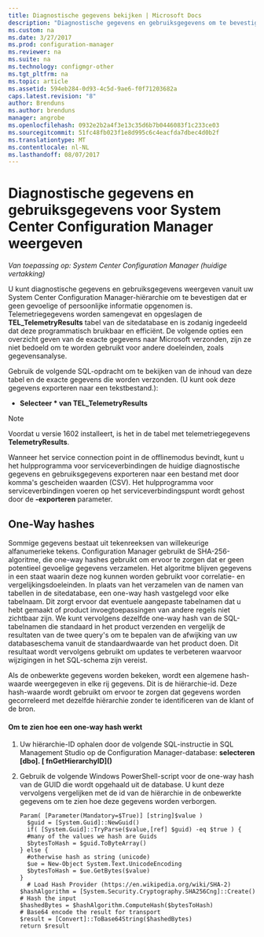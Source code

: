 ```yaml
---
title: Diagnostische gegevens bekijken | Microsoft Docs
description: "Diagnostische gegevens en gebruiksgegevens om te bevestigen dat de System Center Configuration Manager-hiërarchie geen gevoelige informatie bevat weergeven."
ms.custom: na
ms.date: 3/27/2017
ms.prod: configuration-manager
ms.reviewer: na
ms.suite: na
ms.technology: configmgr-other
ms.tgt_pltfrm: na
ms.topic: article
ms.assetid: 594eb284-0d93-4c5d-9ae6-f0f71203682a
caps.latest.revision: "8"
author: Brenduns
ms.author: brenduns
manager: angrobe
ms.openlocfilehash: 0932e2b2a4f3e13c35d6b7b0446083f1c233ce03
ms.sourcegitcommit: 51fc48fb023f1e8d995c6c4eacfda7dbec4d0b2f
ms.translationtype: MT
ms.contentlocale: nl-NL
ms.lasthandoff: 08/07/2017
---
```

# <a name="how-to-view-diagnostics-and-usage-data-for-system-center-configuration-manager"></a>Diagnostische gegevens en gebruiksgegevens voor System Center Configuration Manager weergeven

*Van toepassing op: System Center Configuration Manager (huidige vertakking)*

U kunt diagnostische gegevens en gebruiksgegevens weergeven vanuit uw System Center Configuration Manager-hiërarchie om te bevestigen dat er geen gevoelige of persoonlijke informatie opgenomen is. Telemetriegegevens worden samengevat en opgeslagen de **TEL_TelemetryResults** tabel van de sitedatabase en is zodanig ingedeeld dat deze programmatisch bruikbaar en efficiënt. De volgende opties een overzicht geven van de exacte gegevens naar Microsoft verzonden, zijn ze niet bedoeld om te worden gebruikt voor andere doeleinden, zoals gegevensanalyse.  

Gebruik de volgende SQL-opdracht om te bekijken van de inhoud van deze tabel en de exacte gegevens die worden verzonden. (U kunt ook deze gegevens exporteren naar een tekstbestand.):  

-   **Selecteer \* van TEL_TelemetryResults**  

> [!NOTE]  
>  Voordat u versie 1602 installeert, is het in de tabel met telemetriegegevens **TelemetryResults**.  

Wanneer het service connection point in de offlinemodus bevindt, kunt u het hulpprogramma voor serviceverbindingen de huidige diagnostische gegevens en gebruiksgegevens exporteren naar een bestand met door komma's gescheiden waarden (CSV). Het hulpprogramma voor serviceverbindingen voeren op het serviceverbindingspunt wordt gehost door de **-exporteren** parameter.  

##  <a name="bkmk_hashes"></a>One-Way hashes  
Sommige gegevens bestaat uit tekenreeksen van willekeurige alfanumerieke tekens. Configuration Manager gebruikt de SHA-256-algoritme, die one-way hashes gebruikt om ervoor te zorgen dat er geen potentieel gevoelige gegevens verzamelen. Het algoritme blijven gegevens in een staat waarin deze nog kunnen worden gebruikt voor correlatie- en vergelijkingsdoeleinden. In plaats van het verzamelen van de namen van tabellen in de sitedatabase, een one-way hash vastgelegd voor elke tabelnaam. Dit zorgt ervoor dat eventuele aangepaste tabelnamen dat u hebt gemaakt of product invoegtoepassingen van andere regels niet zichtbaar zijn. We kunt vervolgens dezelfde one-way hash van de SQL-tabelnamen die standaard in het product verzenden en vergelijk de resultaten van de twee query's om te bepalen van de afwijking van uw databaseschema vanuit de standaardwaarde van het product doen. Dit resultaat wordt vervolgens gebruikt om updates te verbeteren waarvoor wijzigingen in het SQL-schema zijn vereist.  

Als de onbewerkte gegevens worden bekeken, wordt een algemene hash-waarde weergegeven in elke rij gegevens. Dit is de hiërarchie-id. Deze hash-waarde wordt gebruikt om ervoor te zorgen dat gegevens worden gecorreleerd met dezelfde hiërarchie zonder te identificeren van de klant of de bron.  

#### <a name="to-see-how-the-one-way-hash-works"></a>Om te zien hoe een one-way hash werkt  

1.  Uw hiërarchie-ID ophalen door de volgende SQL-instructie in SQL Management Studio op de Configuration Manager-database: **selecteren [dbo]. [ fnGetHierarchyID]\(\)**  

2.  Gebruik de volgende Windows PowerShell-script voor de one-way hash van de GUID die wordt opgehaald uit de database. U kunt deze vervolgens vergelijken met de id van de hiërarchie in de onbewerkte gegevens om te zien hoe deze gegevens worden verborgen.  

    ```  
    Param( [Parameter(Mandatory=$True)] [string]$value )  
      $guid = [System.Guid]::NewGuid()  
      if( [System.Guid]::TryParse($value,[ref] $guid) -eq $true ) {  
      #many of the values we hash are Guids  
      $bytesToHash = $guid.ToByteArray()  
    } else {  
      #otherwise hash as string (unicode)  
      $ue = New-Object System.Text.UnicodeEncoding  
      $bytesToHash = $ue.GetBytes($value)   
    }  
      # Load Hash Provider (https://en.wikipedia.org/wiki/SHA-2)   
    $hashAlgorithm = [System.Security.Cryptography.SHA256Cng]::Create()    
    # Hash the input   
    $hashedBytes = $hashAlgorithm.ComputeHash($bytesToHash)              
    # Base64 encode the result for transport   
    $result = [Convert]::ToBase64String($hashedBytes)    
    return $result   
    ```  
